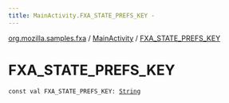 ```yaml
---
title: MainActivity.FXA_STATE_PREFS_KEY - 
---
```


[org.mozilla.samples.fxa](../index.html) / [MainActivity](index.html) / [FXA_STATE_PREFS_KEY](./-f-x-a_-s-t-a-t-e_-p-r-e-f-s_-k-e-y.html)

# FXA_STATE_PREFS_KEY

`const val FXA_STATE_PREFS_KEY: `[`String`](https://kotlinlang.org/api/latest/jvm/stdlib/kotlin/-string/index.html)